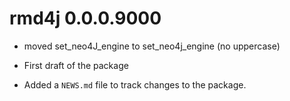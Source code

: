 # rmd4j 0.0.0.9000

* moved set_neo4J_engine to set_neo4j_engine (no uppercase)

* First draft of the package

* Added a `NEWS.md` file to track changes to the package.
